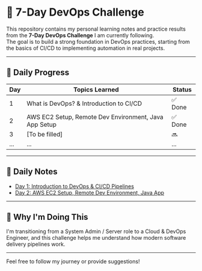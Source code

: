 # 🚀 7-Day DevOps Challenge

This repository contains my personal learning notes and practice results from the **7-Day DevOps Challenge** I am currently following.  
The goal is to build a strong foundation in DevOps practices, starting from the basics of CI/CD to implementing automation in real projects.

---

## 📆 Daily Progress

| Day | Topics Learned                                         | Status |
|-----|--------------------------------------------------------|--------|
| 1   | What is DevOps? & Introduction to CI/CD                | ✅ Done |
| 2   | AWS EC2 Setup, Remote Dev Environment, Java App Setup | ✅ Done |
| 3   | [To be filled]                                         | 🔜     |
| ... | ...                                                    | ...    |

---

## 📂 Daily Notes

- [Day 1: Introduction to DevOps & CI/CD Pipelines](Day-01/notes.md)
- [Day 2: AWS EC2 Setup, Remote Dev Environment, Java App](Day-02/notes.md)

---

## 🎯 Why I'm Doing This

I'm transitioning from a System Admin / Server role to a Cloud & DevOps Engineer, and this challenge helps me understand how modern software delivery pipelines work.

---

Feel free to follow my journey or provide suggestions!  
